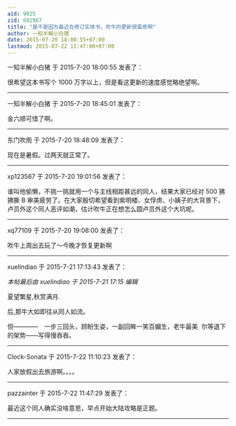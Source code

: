 ```yaml
---
aid: 9025
zid: 602967
title: "是不是因为最近在修订实体书，吹牛的更新很蛋疼啊"
author: 一知半解小白猪
date: 2015-07-20 18:00:55+07:00
lastmod: 2015-07-22 11:47:00+07:00
---
```


一知半解小白猪 于 2015-7-20 18:00:55 发表了：

很希望这本书写个 1000 万字以上，但是看这更新的速度感觉略绝望啊。

---

一知半解小白猪 于 2015-7-20 18:45:01 发表了：

金六顺可惜了啊。

---

东门吹雨 于 2015-7-20 18:48:09 发表了：

现在是暑假。过两天就正常了。

---

xp123567 于 2015-7-20 19:01:56 发表了：

谁叫他偷懒，不挑一挑就用一个与主线相距甚远的同人，结果大家已经对 500 狒狒撕 B 审美疲劳了。在大家殷切希望看到紫明楼、女俘虏、小姨子的大背景下，卢员外这个同人恶评如潮，估计吹牛正在想怎么圆卢员外这个大坑呢。

---

xq77109 于 2015-7-20 19:08:00 发表了：

吹牛上周出去玩了～今晚才恢复更新啊

---

xuelindiao 于 2015-7-21 17:13:43 发表了：

_本帖最后由 xuelindiao 于 2015-7-21 17:15 编辑_

夏望繁星,秋赏满月.

后,那牛大如即往从同人如流。

但————　一步三回头，顾盼生姿，一副回眸一笑百媚生，老牛最美&nbsp;&nbsp;尔等退下的架势——写得慢吞吞。

---

Clock-Sonata 于 2015-7-22 11:10:23 发表了：

人家放假出去旅游啊。。。。

---

pazzainter 于 2015-7-22 11:47:29 发表了：

最近这个同人确实没啥意思，早点开始大陆攻略是正题。

---
